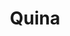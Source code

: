 ---
title: Quina
date: 
draft: false

# descripcion
description : Pulsera de plata 925 y marquesita

materials: Plata 925

color: Plateado

dimensions: 19cm largo

code: 03-22-0541

type: "Pulseras"

categories: []

price: $7.430,00

# Images
# first image will be shown in the product page
images:
  # - image: "images/path_to_image"
  # La ubicacion de las imagenes es imagenes/Pulseras/Pulseras.Marquesita/03-22-0541-quina
  - image: "./images/pulseras/marquesita/03-22-0541.JPG"
---